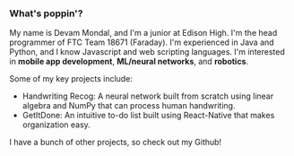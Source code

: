 ### What's poppin'?

My name is Devam Mondal, and I'm a junior at Edison High.
I'm the head programmer of FTC Team 18671 (Faraday).
I'm experienced in Java and Python, and I know Javascript and web scripting languages.
I'm interested in **mobile app development**, **ML/neural networks**, and **robotics**. 

Some of my key projects include:
* Handwriting Recog: A neural network built from scratch using linear algebra and NumPy that can process human handwriting.
* GetItDone: An intuitive to-do list built using React-Native that makes organization easy.

I have a bunch of other projects, so check out my Github!

